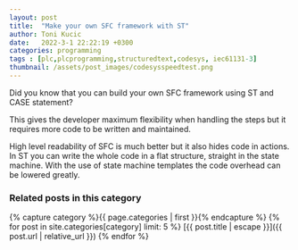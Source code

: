 ```yaml
---
layout: post
title:  "Make your own SFC framework with ST"
author: Toni Kucic
date:   2022-3-1 22:22:19 +0300
categories: programming
tags : [plc,plcprogramming,structuredtext,codesys, iec61131-3]
thumbnail: /assets/post_images/codesysspeedtest.png
---
```

Did you know that you can build your own SFC framework using ST and CASE statement?

This gives the developer maximum flexibility when handling the steps but it requires more code to be written and maintained.

High level readability of SFC is much better but it also hides code in actions. In ST you can write the whole code in a flat structure, straight in the state machine. With the use of state machine templates the code overhead can be lowered greatly.

### Related posts in this category

{% capture category %}{{ page.categories | first }}{% endcapture %}
{% for post in site.categories[category] limit: 5 %}
[{{ post.title | escape }}]({{ post.url | relative_url }})
{% endfor %}
